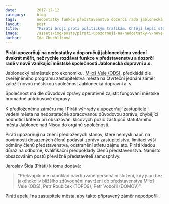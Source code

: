 ```yaml
---
date:         2017-12-12
category:     blog
tags:         nedostatky funkce představenstvo dozorčí rada jablonecká dopravní politické trafiky 
layout:       post
title:        "Piráti brojí proti politickým trafikám. Chtějí lepší stanovy v městských společnostech" 
image:        /assets/img/posts/pirati-upozornuji-na-nedostatky-v-nove-vznikajici-mestske-spolecnosti-jablonecka-dopravni-as_2.jpg
author:       Ida Chuchlíková
---
```

**Piráti upozorňují na nedostatky a doporučují jabloneckému vedení dvakrát měřit, než rychle rozdávat funkce v představenstvu a dozorčí radě v nově vznikající městské společnosti Jablonecká dopravní a.s.**

Jablonecký náměstek pro ekonomiku, [Miloš Vele (ODS)](https://www.ods.cz/region.liberecky/profil/1863-milos-vele), předkládá dle zveřejněného programu zastupitelstva města na čtvrteční jednání záměr založit novou městskou společnost Jablonecká dopravní a. s.

Společnost má dle důvodové zprávy operativně zajistit fungování městské hromadné autobusové dopravy. 

K předloženému záměru mají Piráti výhrady a upozorňují zastupitele i vedení města na nedostatečně zpracovanou důvodovou zprávu, chybějící hodnotící kriteria při obsazování klíčových pozic zástupců statutárního města Jablonec nad Nisou do orgánů společnosti. 

Piráti upozorňují na znění předložených stanov, které nemyslí např. na povinnosti dosazených členů podávat zprávy zastupitelstvu, limitaci výši odměny členů představenstva, odstranění střetu zájmu atp. Piráti kladou důraz na odborné, kvalifikační předpoklady členů představenstva. Namísto obsazováním postů převážně představiteli samosprávy. 

Jaroslav Šída (Piráti) k tomu dodává: 
>“Překvapilo mě například navrhované personální složení, kdy jsou bez jakéhokoliv bližšího zdůvodnění navrženi do představenstva Miloš Vele (ODS), Petr Roubíček (TOP09), Petr Vobořil (DOMOV)”.

Piráti apelují na zastupitele města, aby takto připravený záměr nepodpořili. 

